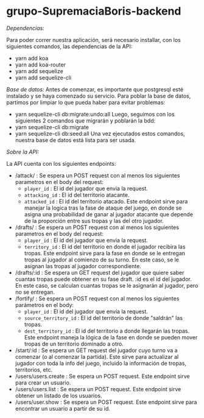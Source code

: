 # grupo-SupremaciaBoris-backend

*Dependencias:*

Para poder correr nuestra aplicación, será necesario installar, con los siguientes comandos, las dependencias de la API:
- yarn add koa
- yarn add koa-router
- yarn add sequelize
- yarn add sequelize-cli

*Base de datos:*
Antes de comenzar, es importante que postgresql esté instalado y se haya comenzado su servicio.
Para poblar la base de datos, partimos por limpiar lo que pueda haber para evitar problemas:
- yarn sequelize-cli db:migrate:undo:all
Luego, seguimos con los siguientes 2 comandos que migrarán y poblarán la bdd:
- yarn sequelize-cli db:migrate
- yarn sequelize-cli db:seed:all
Una vez ejecutados estos comandos, nuestra base de datos está lista para ser usada.

*Sobre la API:*

La API cuenta con los siguientes endpoints:
- /attack/      :   Se espera un POST request con al menos los siguientes parametros en el body del request:
    - `player_id`       : El id del jugador que envia la request.
    - `attacking_id`    : El id del territorio atacante.
    - `attacked_id`     : El id del territorio atacado.
Este endpoint sirve para manejar la logica tras la fase de ataque del juego, en donde se asigna una probabilidad de ganar al jugador atacante 
que depende de la proporción entre sus tropas y las del otro jugador.
- /drafts/      :   Se espera un POST request con al menos los siguientes parametros en el body del request:
    - `player_id`       : El id del jugador que envia la request.
    - `territory_id`    : El id del territorio en donde el jugador recibira las tropas.
Este endpoint sirve para la fase en donde se le entregan tropas al jugador al comienzo de su turno. En este caso, se le asignan las tropas al jugador correspondiente.
- /drafts/:id   :   Se espera un GET request del jugador que quiere saber cuantas tropas puede obtener en su fase draft. :id es el id del jugador. En este caso, se calculan 
cuantas tropas se le asignarán al jugador, pero no se entregan.
- /fortify/     :   Se espera un POST request con al menos los siguientes parámetros en el body:    
    - `player_id`           : El id del jugador que envía la request.
    - `source_territory_id` : El id del territorio de donde "saldrán" las tropas.
    - `dest_territory_id`   : El id del territorio a donde llegarán las tropas.
Este endpoint maneja la lógica de la fase en donde se pueden mover tropas de un territorio dominado a otro.
- /start/:id    :   Se espera un GET request del jugador cuyo turno va a comenzar (o al comenzar la partida). Este sirve para actualizar al jugador con toda la info del juego, 
incluido la información de tropas, territorios, etc.
- /users/users.create   : Se espera un POST request. Este endpoint sirve para crear un usuario.
- /users/users.list     : Se espera un POST request. Este endpoint sirve obtener un listado de los usuarios.
- /users/user.show      : Se espera un POST request. Este endpoint sirve para encontrar un usuario a partir de su id.